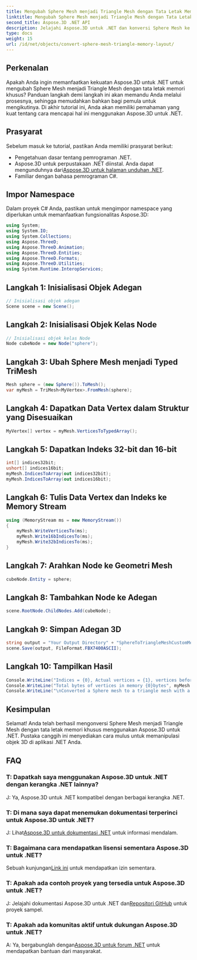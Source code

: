 ```yaml
---
title: Mengubah Sphere Mesh menjadi Triangle Mesh dengan Tata Letak Memori Khusus
linktitle: Mengubah Sphere Mesh menjadi Triangle Mesh dengan Tata Letak Memori Khusus
second_title: Aspose.3D .NET API
description: Jelajahi Aspose.3D untuk .NET dan konversi Sphere Mesh ke Triangle Mesh dengan mudah dengan tata letak memori khusus. Ikuti panduan langkah demi langkah kami untuk integrasi yang lancar.
type: docs
weight: 15
url: /id/net/objects/convert-sphere-mesh-triangle-memory-layout/
---
```

## Perkenalan
Apakah Anda ingin memanfaatkan kekuatan Aspose.3D untuk .NET untuk mengubah Sphere Mesh menjadi Triangle Mesh dengan tata letak memori khusus? Panduan langkah demi langkah ini akan memandu Anda melalui prosesnya, sehingga memudahkan bahkan bagi pemula untuk mengikutinya. Di akhir tutorial ini, Anda akan memiliki pemahaman yang kuat tentang cara mencapai hal ini menggunakan Aspose.3D untuk .NET.
## Prasyarat
Sebelum masuk ke tutorial, pastikan Anda memiliki prasyarat berikut:
- Pengetahuan dasar tentang pemrograman .NET.
-  Aspose.3D untuk perpustakaan .NET diinstal. Anda dapat mengunduhnya dari[Aspose.3D untuk halaman unduhan .NET](https://releases.aspose.com/3d/net/).
- Familiar dengan bahasa pemrograman C#.
## Impor Namespace
Dalam proyek C# Anda, pastikan untuk mengimpor namespace yang diperlukan untuk memanfaatkan fungsionalitas Aspose.3D:
```csharp
using System;
using System.IO;
using System.Collections;
using Aspose.ThreeD;
using Aspose.ThreeD.Animation;
using Aspose.ThreeD.Entities;
using Aspose.ThreeD.Formats;
using Aspose.ThreeD.Utilities;
using System.Runtime.InteropServices;
```
## Langkah 1: Inisialisasi Objek Adegan
```csharp
// Inisialisasi objek adegan
Scene scene = new Scene();
```
## Langkah 2: Inisialisasi Objek Kelas Node
```csharp
// Inisialisasi objek kelas Node
Node cubeNode = new Node("sphere");
```
## Langkah 3: Ubah Sphere Mesh menjadi Typed TriMesh
```csharp
Mesh sphere = (new Sphere()).ToMesh();
var myMesh = TriMesh<MyVertex>.FromMesh(sphere);
```
## Langkah 4: Dapatkan Data Vertex dalam Struktur yang Disesuaikan
```csharp
MyVertex[] vertex = myMesh.VerticesToTypedArray();
```
## Langkah 5: Dapatkan Indeks 32-bit dan 16-bit
```csharp
int[] indices32bit;
ushort[] indices16bit;
myMesh.IndicesToArray(out indices32bit);
myMesh.IndicesToArray(out indices16bit);
```
## Langkah 6: Tulis Data Vertex dan Indeks ke Memory Stream
```csharp
using (MemoryStream ms = new MemoryStream())
{
    myMesh.WriteVerticesTo(ms);
    myMesh.Write16bIndicesTo(ms);
    myMesh.Write32bIndicesTo(ms);
}
```
## Langkah 7: Arahkan Node ke Geometri Mesh
```csharp
cubeNode.Entity = sphere;
```
## Langkah 8: Tambahkan Node ke Adegan
```csharp
scene.RootNode.ChildNodes.Add(cubeNode);
```
## Langkah 9: Simpan Adegan 3D
```csharp
string output = "Your Output Directory" + "SphereToTriangleMeshCustomMemoryLayoutScene.fbx";
scene.Save(output, FileFormat.FBX7400ASCII);
```
## Langkah 10: Tampilkan Hasil
```csharp
Console.WriteLine("Indices = {0}, Actual vertices = {1}, vertices before merging = {2}", myMesh.IndicesCount, myMesh.VerticesCount, myMesh.UnmergedVerticesCount);
Console.WriteLine("Total bytes of vertices in memory {0}bytes", myMesh.VerticesSizeInBytes);
Console.WriteLine("\nConverted a Sphere mesh to a triangle mesh with a custom memory layout of the vertex successfully.\nFile saved at " + output);
```
## Kesimpulan
Selamat! Anda telah berhasil mengonversi Sphere Mesh menjadi Triangle Mesh dengan tata letak memori khusus menggunakan Aspose.3D untuk .NET. Pustaka canggih ini menyediakan cara mulus untuk memanipulasi objek 3D di aplikasi .NET Anda.
## FAQ
### T: Dapatkah saya menggunakan Aspose.3D untuk .NET dengan kerangka .NET lainnya?
J: Ya, Aspose.3D untuk .NET kompatibel dengan berbagai kerangka .NET.
### T: Di mana saya dapat menemukan dokumentasi terperinci untuk Aspose.3D untuk .NET?
 J: Lihat[Aspose.3D untuk dokumentasi .NET](https://reference.aspose.com/3d/net/) untuk informasi mendalam.
### T: Bagaimana cara mendapatkan lisensi sementara Aspose.3D untuk .NET?
 Sebuah kunjungan[Link ini](https://purchase.aspose.com/temporary-license/) untuk mendapatkan izin sementara.
### T: Apakah ada contoh proyek yang tersedia untuk Aspose.3D untuk .NET?
 J: Jelajahi dokumentasi Aspose.3D untuk .NET dan[Repositori GitHub](https://github.com/aspose-3d/Aspose.3D-for-.NET) untuk proyek sampel.
### T: Apakah ada komunitas aktif untuk dukungan Aspose.3D untuk .NET?
 A: Ya, bergabunglah dengan[Aspose.3D untuk forum .NET](https://forum.aspose.com/c/3d/18) untuk mendapatkan bantuan dari masyarakat.